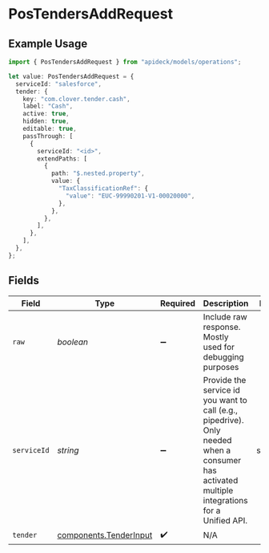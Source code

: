 # PosTendersAddRequest

## Example Usage

```typescript
import { PosTendersAddRequest } from "apideck/models/operations";

let value: PosTendersAddRequest = {
  serviceId: "salesforce",
  tender: {
    key: "com.clover.tender.cash",
    label: "Cash",
    active: true,
    hidden: true,
    editable: true,
    passThrough: [
      {
        serviceId: "<id>",
        extendPaths: [
          {
            path: "$.nested.property",
            value: {
              "TaxClassificationRef": {
                "value": "EUC-99990201-V1-00020000",
              },
            },
          },
        ],
      },
    ],
  },
};
```

## Fields

| Field                                                                                                                                         | Type                                                                                                                                          | Required                                                                                                                                      | Description                                                                                                                                   | Example                                                                                                                                       |
| --------------------------------------------------------------------------------------------------------------------------------------------- | --------------------------------------------------------------------------------------------------------------------------------------------- | --------------------------------------------------------------------------------------------------------------------------------------------- | --------------------------------------------------------------------------------------------------------------------------------------------- | --------------------------------------------------------------------------------------------------------------------------------------------- |
| `raw`                                                                                                                                         | *boolean*                                                                                                                                     | :heavy_minus_sign:                                                                                                                            | Include raw response. Mostly used for debugging purposes                                                                                      |                                                                                                                                               |
| `serviceId`                                                                                                                                   | *string*                                                                                                                                      | :heavy_minus_sign:                                                                                                                            | Provide the service id you want to call (e.g., pipedrive). Only needed when a consumer has activated multiple integrations for a Unified API. | salesforce                                                                                                                                    |
| `tender`                                                                                                                                      | [components.TenderInput](../../models/components/tenderinput.md)                                                                              | :heavy_check_mark:                                                                                                                            | N/A                                                                                                                                           |                                                                                                                                               |